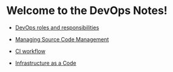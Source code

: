 # Welcome to the DevOps Notes!

* [DevOps roles and responsibilities](https://github.com/saikiranmothe/devops_topics/wiki/DevOps-Roles-Responsibilities)

* [Managing Source Code Management](https://github.com/saikiranmothe/devops_topics/wiki/Maintaining-Source-code-management-(SCM---GIT-GITHUB))

* [CI workflow](https://github.com/saikiranmothe/devops_topics/wiki/Continuous-Integration-(CI)-Workflow)

* [Infrastructure as a Code](https://github.com/saikiranmothe/devops_topics/wiki/Infrastructure-as-a-code----Write,-Plan,-and-Create-Infrastructure-as-Code)

